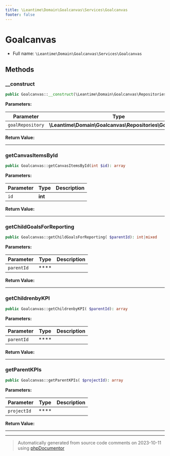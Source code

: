 ```yaml
---
title: \Leantime\Domain\Goalcanvas\Services\Goalcanvas
footer: false
---
```


# Goalcanvas





* Full name: `\Leantime\Domain\Goalcanvas\Services\Goalcanvas`



## Methods

### __construct



```php
public Goalcanvas::__construct(\Leantime\Domain\Goalcanvas\Repositories\Goalcanvas $goalRepository): mixed
```








**Parameters:**

| Parameter | Type | Description |
|-----------|------|-------------|
| `goalRepository` | **\Leantime\Domain\Goalcanvas\Repositories\Goalcanvas** |  |


**Return Value:**





---
### getCanvasItemsById



```php
public Goalcanvas::getCanvasItemsById(int $id): array
```








**Parameters:**

| Parameter | Type | Description |
|-----------|------|-------------|
| `id` | **int** |  |


**Return Value:**





---
### getChildGoalsForReporting



```php
public Goalcanvas::getChildGoalsForReporting( $parentId): int|mixed
```








**Parameters:**

| Parameter | Type | Description |
|-----------|------|-------------|
| `parentId` | **** |  |


**Return Value:**





---
### getChildrenbyKPI



```php
public Goalcanvas::getChildrenbyKPI( $parentId): array
```








**Parameters:**

| Parameter | Type | Description |
|-----------|------|-------------|
| `parentId` | **** |  |


**Return Value:**





---
### getParentKPIs



```php
public Goalcanvas::getParentKPIs( $projectId): array
```








**Parameters:**

| Parameter | Type | Description |
|-----------|------|-------------|
| `projectId` | **** |  |


**Return Value:**





---


---
> Automatically generated from source code comments on 2023-10-11 using [phpDocumentor](http://www.phpdoc.org/)
